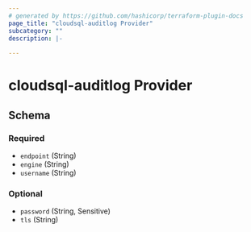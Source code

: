 ```yaml
---
# generated by https://github.com/hashicorp/terraform-plugin-docs
page_title: "cloudsql-auditlog Provider"
subcategory: ""
description: |-
  
---
```


# cloudsql-auditlog Provider





<!-- schema generated by tfplugindocs -->
## Schema

### Required

- `endpoint` (String)
- `engine` (String)
- `username` (String)

### Optional

- `password` (String, Sensitive)
- `tls` (String)
